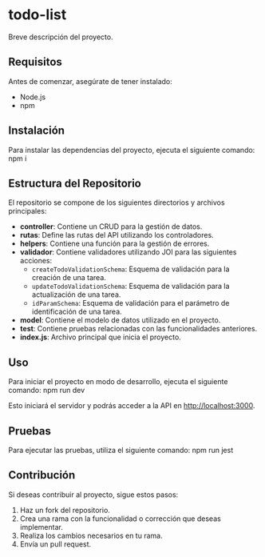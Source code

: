 # todo-list

Breve descripción del proyecto.

## Requisitos

Antes de comenzar, asegúrate de tener instalado:

- Node.js
- npm

## Instalación

Para instalar las dependencias del proyecto, ejecuta el siguiente comando: npm i

## Estructura del Repositorio

El repositorio se compone de los siguientes directorios y archivos principales:

- **controller**: Contiene un CRUD para la gestión de datos.
- **rutas**: Define las rutas del API utilizando los controladores.
- **helpers**: Contiene una función para la gestión de errores.
- **validador**: Contiene validadores utilizando JOI para las siguientes acciones:
  - `createTodoValidationSchema`: Esquema de validación para la creación de una tarea.
  - `updateTodoValidationSchema`: Esquema de validación para la actualización de una tarea.
  - `idParamSchema`: Esquema de validación para el parámetro de identificación de una tarea.
- **model**: Contiene el modelo de datos utilizado en el proyecto.
- **test**: Contiene pruebas relacionadas con las funcionalidades anteriores.
- **index.js**: Archivo principal que inicia el proyecto.

## Uso

Para iniciar el proyecto en modo de desarrollo, ejecuta el siguiente comando: npm run dev

Esto iniciará el servidor y podrás acceder a la API en [http://localhost:3000](http://localhost:3000).

## Pruebas

Para ejecutar las pruebas, utiliza el siguiente comando: npm run jest

## Contribución

Si deseas contribuir al proyecto, sigue estos pasos:

1. Haz un fork del repositorio.
2. Crea una rama con la funcionalidad o corrección que deseas implementar.
3. Realiza los cambios necesarios en tu rama.
4. Envía un pull request.
